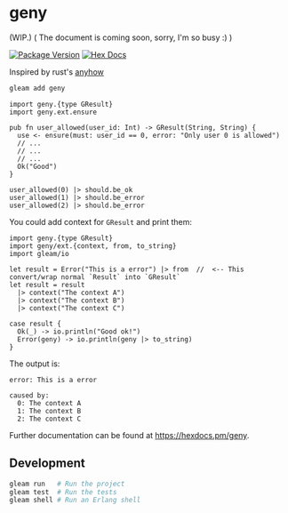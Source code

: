 # geny

(WIP.)
( The document is coming soon, sorry, I'm so busy :) )

[![Package Version](https://img.shields.io/hexpm/v/geny)](https://hex.pm/packages/geny)
[![Hex Docs](https://img.shields.io/badge/hex-docs-ffaff3)](https://hexdocs.pm/geny/)

Inspired by rust's [anyhow](https://github.com/dtolnay/anyhow)  


```sh
gleam add geny
```

```gleam
import geny.{type GResult}
import geny.ext.ensure

pub fn user_allowed(user_id: Int) -> GResult(String, String) {
  use <- ensure(must: user_id == 0, error: "Only user 0 is allowed")
  // ...
  // ...
  // ...
  Ok("Good")
}

user_allowed(0) |> should.be_ok
user_allowed(1) |> should.be_error
user_allowed(2) |> should.be_error
```

You could add context for `GResult` and print them:  

```gleam
import geny.{type GResult}
import geny/ext.{context, from, to_string}
import gleam/io

let result = Error("This is a error") |> from  //  <-- This convert/wrap normal `Result` into `GResult`  
let result = result 
  |> context("The context A") 
  |> context("The context B")
  |> context("The context C")

case result {
  Ok(_) -> io.println("Good ok!")
  Error(geny) -> io.println(geny |> to_string)
}
```

The output is:  

```gleam
error: This is a error

caused by:
  0: The context A
  1: The context B
  2: The context C
```

Further documentation can be found at <https://hexdocs.pm/geny>.

## Development

```sh
gleam run   # Run the project
gleam test  # Run the tests
gleam shell # Run an Erlang shell
```
